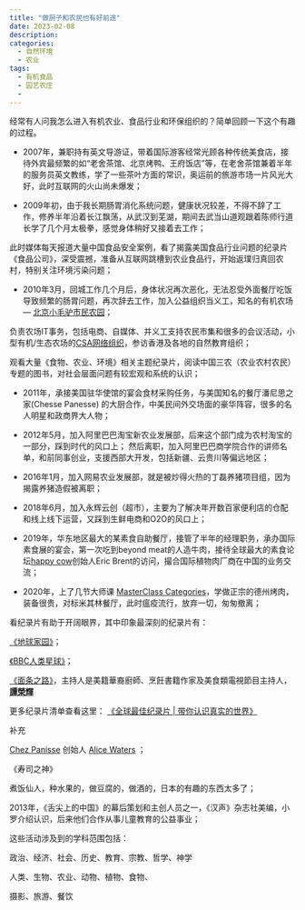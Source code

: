 ```yaml
---
title: "做厨子和农民也有好前途"
date: 2023-02-08
description: 
categories:
  - 自然环境
  - 农业
tags:
  - 有机食品
  - 园艺农庄
  - 
---
```


经常有人问我怎么进入有机农业、食品行业和环保组织的？简单回顾一下这个有趣的过程。

- 2007年，兼职持有英文导游证，带着国际游客经常光顾各种传统美食店，接待外宾最频繁的如“老舍茶馆、北京烤鸭、王府饭店”等，在老舍茶馆兼着半年的服务员英文教练，学了一些茶叶方面的常识，奥运前的旅游市场一片风光大好，此时互联网的火山尚未爆发；
  
- 2009年初，由于我长期肠胃消化系统问题，健康状况较差，不得不辞了工作，修养半年沿着长江飘荡，从武汉到芜湖，期间去武当山道观跟着陈师行道长学了几个月太极拳，感觉身体稍好又接着去工作；

此时媒体每天报道大量中国食品安全案例，看了揭露美国食品行业问题的纪录片《食品公司》，深受震撼，准备从互联网跳槽到农业食品行，开始返璞归真回农村，特别关注环境污染问题；

- 2010年3月，回城工作几个月后，身体状况再次恶化，无法忍受外面餐厅吃饭导致频繁的肠胃问题，再次辞去工作，加入公益组织当义工，知名的有机农场 — [北京小毛驴市民农园](http://www.ruralstudies.com/prod_view.aspx?TypeId=69&Id=382&Fid=t3:69:3)；

负责农场IT事务，包括电商、自媒体、并义工支持农民市集和很多的会议活动，小型有机/生态农场的[CSA网络组织](https://en.wikipedia.org/wiki/Community-supported_agriculture)，参访香港及各地的自然教育组织；

观看大量《食物、农业、环境》相关主题纪录片，阅读中国三农（农业农村农民）专题的图书，对社会层面问题有较宏观和系统的认识；

- 2011年，承接美国驻华使馆的宴会食材采购任务，与美国知名的餐厅潘尼思之家(Chesse Panesse) 的大厨合作，中美民间外交场面的豪华阵容，很多的名人明星和政商界大人物；
  
- 2012年5月，加入阿里巴巴淘宝新农业发展部，后来这个部门成为农村淘宝的一部分，踩到时代的风口上；
然后离职，加入阿里巴巴商学院合作的讲师名单，和前同事创业，支援西部大开发，包括新疆、云贵川等偏远地区；

- 2016年1月，加入网易农业发展部，就是被炒得火热的丁磊养猪项目组，因为揭露养猪造假被离职；

- 2018年6月，加入永辉云创（超市），主要为了解决年开数百家便利店的仓配和线上线下运营，又踩到生鲜电商和O2O的风口上；

- 2019年，华东地区最大的某素食自助餐厅，接管了半年的经理职务，承办国际素食展的宴会，第一次吃到beyond meat的人造牛肉，接待全球最大的素食论坛[happy cow](https://www.happycow.net/)创始人Eric Brent的访问，撮合国际植物肉厂商在中国的业务交流；

- 2020年，上了几节大师课 [MasterClass Categories](https://www.masterclass.com/categories/culinary)，学做正宗的德州烤肉，装备很贵，对标米其林餐厅，此时瘟疫流行，放弃一切，匆匆撤离；

看纪录片有助于开阔眼界，其中印象最深刻的纪录片有：

[《地球家园》](https://zh.wikipedia.org/wiki/%E5%9C%B0%E7%90%83%E5%BE%88%E7%BE%8E%E6%9C%89%E8%B3%B4%E4%BD%A0)；

[《BBC人类星球》](https://zh.wikipedia.org/zh-cn/%E5%A4%A9%E4%B8%8B%E7%82%BA%E5%AE%B6)；

[《面条之路》](https://www.themoviedb.org/tv/81198)，主持人是美籍華裔廚師、烹飪書籍作家及美食類電視節目主持人，[**譚榮輝**](https://zh.wikipedia.org/wiki/%E8%AD%9A%E6%A6%AE%E8%BC%9D)

更多纪录片清单查看这里：
[《全球最佳纪录片 | 带你认识真实的世界》](recognize-the-real-world-from-the-best-documentary-films.md)

补充

[Chez Panisse](https://en.wikipedia.org/wiki/Chez_Panisse) 创始人 [Alice Waters](https://en.wikipedia.org/wiki/Alice_Waters) ；

《寿司之神》

煮饭仙人，种水果的，做豆腐的，做酒的，日本的有趣的东西太多了；

2013年，《舌尖上的中国》的幕后策划和主创人员之一，《汉声》杂志社美编，小罗介绍认识，后来他们合作从事儿童教育的公益事业；

这些活动涉及到的学科范围包括：

政治、经济、社会、历史、教育、宗教、哲学、神学

人类、生物、农业、动物、植物、食物、

摄影、旅游、餐饮

